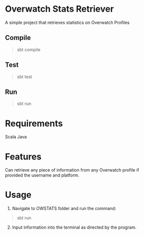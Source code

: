 # Overwatch Stats Retriever
A simple project that retrieves statistics on Overwatch Profiles

## Compile
> sbt compile

## Test
> sbt test

## Run
> sbt run

# Requirements
Scala
Java
# Features
Can retrieve any piece of information from any Overwatch profile if provided the username and platform.
# Usage
1. Navigate to OWSTATS folder and run the command:
>sbt run
2. Input information into the terminal as directed by the program.